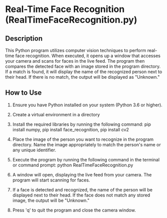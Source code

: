 # Real-Time Face Recognition (RealTimeFaceRecognition.py)

## Description
This Python program utilizes computer vision techniques to perform real-time face recognition. When executed, it opens up a window that accesses your camera and scans for faces in the live feed. The program then compares the detected face with an image stored in the program directory. If a match is found, it will display the name of the recognized person next to their head. If there is no match, the output will be displayed as "Unknown."

## How to Use
1. Ensure you have Python installed on your system (Python 3.6 or higher).
2. Create a virtual environment in a directory 
3. Install the required libraries by running the following command:
pip install numpy,
pip install face_recognition,
pip install cv2

5. Place the image of the person you want to recognize in the program directory. Name the image appropriately to match the person's name or any unique identifier.

6. Execute the program by running the following command in the terminal or command prompt:
python RealTimeFaceRecognition.py

7. A window will open, displaying the live feed from your camera. The program will start scanning for faces.

8. If a face is detected and recognized, the name of the person will be displayed next to their head. If the face does not match any stored image, the output will be "Unknown."

9. Press 'q' to quit the program and close the camera window.
